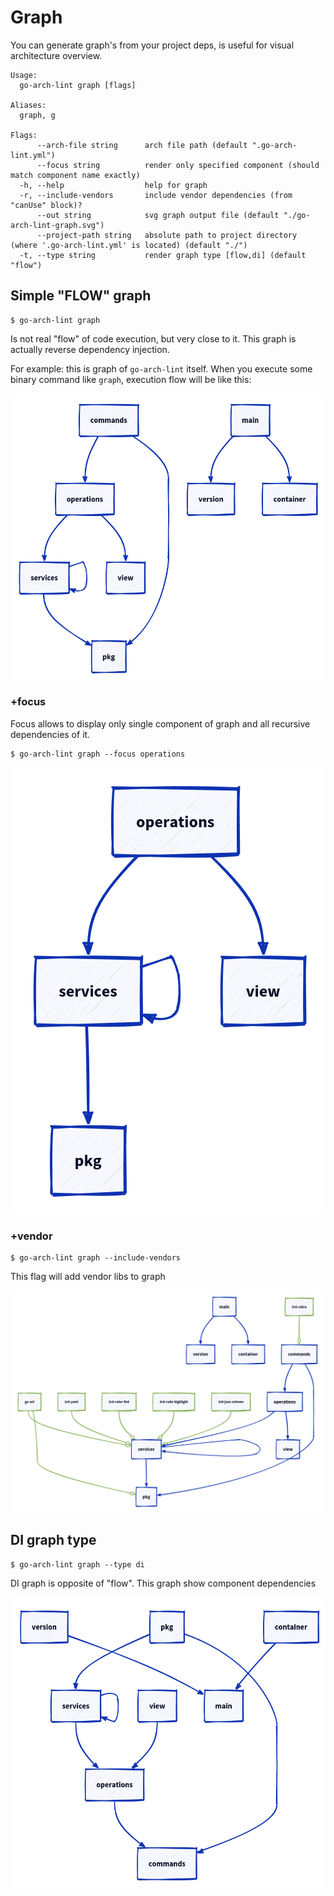 # Graph

You can generate graph's from your project deps, is useful for visual architecture overview.

```
Usage:
  go-arch-lint graph [flags]

Aliases:
  graph, g

Flags:
      --arch-file string      arch file path (default ".go-arch-lint.yml")
      --focus string          render only specified component (should match component name exactly)
  -h, --help                  help for graph
  -r, --include-vendors       include vendor dependencies (from "canUse" block)?
      --out string            svg graph output file (default "./go-arch-lint-graph.svg")
      --project-path string   absolute path to project directory (where '.go-arch-lint.yml' is located) (default "./")
  -t, --type string           render graph type [flow,di] (default "flow")

```

## Simple "FLOW" graph

```
$ go-arch-lint graph
```

Is not real "flow" of code execution, but very close to it.
This graph is actually reverse dependency injection.

For example: this is graph of `go-arch-lint` itself. When you execute some binary command like `graph`,
execution flow will be like this: 

![graph](../images/graph-flow-c.png)

### +focus

Focus allows to display only single component of graph and all recursive dependencies of it.

```
$ go-arch-lint graph --focus operations
```

![graph](../images/graph-flow-c-focus.png)

### +vendor

```
$ go-arch-lint graph --include-vendors
```

This flag will add vendor libs to graph 

![graph](../images/graph-flow-v.png)

## DI graph type

```
$ go-arch-lint graph --type di
```

DI graph is opposite of "flow". This graph show component dependencies

![graph](../images/graph-di-c.png)